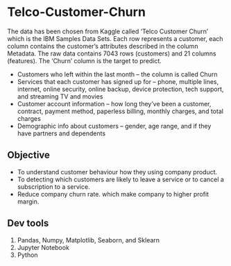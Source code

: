 # Telco-Customer-Churn

The data has been chosen from Kaggle called ‘Telco Customer Churn’ which is the IBM Samples Data Sets. Each row represents a customer, each column contains the customer’s attributes described in the column Metadata. The raw data contains 7043 rows (customers) and 21 columns (features). The ‘Churn’ column is the target to predict.

- Customers who left within the last month – the column is called Churn
- Services that each customer has signed up for – phone, multiple lines, internet, online security, online backup, device protection, tech support, and streaming TV and movies
- Customer account information – how long they’ve been a customer, contract, payment method, paperless billing, monthly charges, and total charges
- Demographic info about customers – gender, age range, and if they have partners and dependents

## Objective

- To understand customer behaviour how they using company product.
- To detecting which customers are likely to leave a service or to cancel a subscription to a service.
- Reduce company churn rate. which make company to higher profit margin.

## Dev tools

1. Pandas, Numpy, Matplotlib, Seaborn, and Sklearn
2. Jupyter Notebook
3. Python
